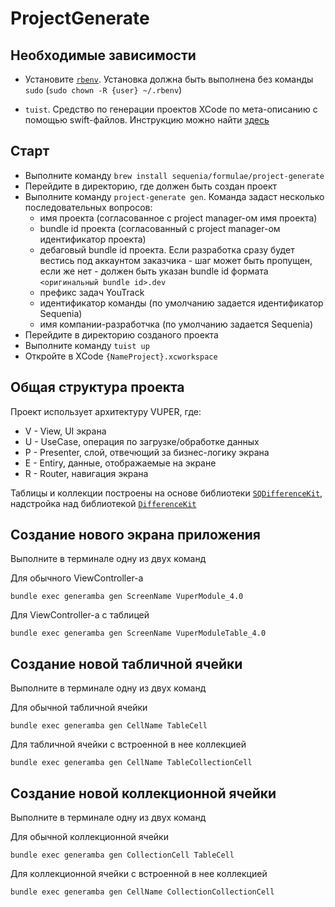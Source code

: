 # ProjectGenerate

## Необходимые зависимости

- Установите [`rbenv`](https://github.com/rbenv/rbenv). Установка должна быть выполнена без команды `sudo` (`sudo chown -R {user} ~/.rbenv`)

- `tuist`. Средство по генерации проектов XCode по мета-описанию с помощью swift-файлов. Инструкцию можно найти [здесь](https://docs.tuist.io/tutorial/get-started)

## Старт
- Выполните команду `brew install sequenia/formulae/project-generate`
- Перейдите в директорию, где должен быть создан проект
- Выполните команду `project-generate gen`. Команда задаст несколько последовательных вопросов:
  - имя проекта (согласованное с project manager-ом имя проекта)
  - bundle id проекта (согласованный с project manager-ом идентификатор проекта)
  - дебаговый bundle id проекта. Если разработка сразу будет вестись под аккаунтом заказчика - шаг может быть пропущен, если же нет - должен быть указан bundle id формата  `<оригинальный bundle id>.dev`
  - префикс задач YouTrack
  - идентификатор команды (по умолчанию задается идентификатор Sequenia)
  - имя компании-разработчка (по умолчанию задается Sequenia)
- Перейдите в директорию созданого проекта
- Выполните команду `tuist up`
- Откройте в XCode `{NameProject}.xcworkspace`

## Общая структура проекта
Проект использует архитектуру VUPER, где:

- V - View, UI экрана
- U - UseCase, операция по загрузке/обработке данных
- P - Presenter, слой, отвечющий за бизнес-логику экрана
- E - Entiry, данные, отображаемые на экране
- R - Router, навигация экрана

Таблицы и коллекции построены на основе библиотеки [`SQDifferenceKit`](https://github.com/sequenia/SQDifferenceKit), надстройка над библиотекой [`DifferenceKit`](https://github.com/ra1028/DifferenceKit)

## Создание нового экрана приложения
Выполните в терминале одну из двух команд

Для обычного ViewController-а
```
bundle exec generamba gen ScreenName VuperModule_4.0
```

Для ViewController-а с таблицей
```
bundle exec generamba gen ScreenName VuperModuleTable_4.0
```

## Создание новой табличной ячейки
Выполните в терминале одну из двух команд

Для обычной табличной ячейки
```
bundle exec generamba gen CellName TableCell
```

Для табличной ячейки с встроенной в нее коллекцией
```
bundle exec generamba gen CellName TableCollectionCell
```

## Создание новой коллекционной ячейки
Выполните в терминале одну из двух команд

Для обычной коллекционной ячейки
```
bundle exec generamba gen CollectionCell TableCell
```

Для коллекционной ячейки с встроенной в нее коллекцией
```
bundle exec generamba gen CellName CollectionCollectionCell
```

